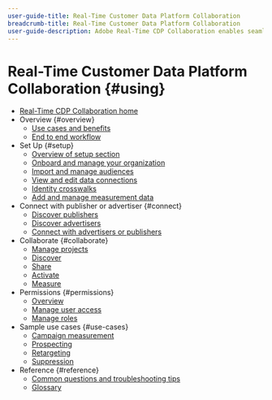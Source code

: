```yaml
---
user-guide-title: Real-Time Customer Data Platform Collaboration
breadcrumb-title: Real-Time Customer Data Platform Collaboration
user-guide-description: Adobe Real-Time CDP Collaboration enables seamless and secure data sharing and collaboration between advertisers and publishers, facilitating real-time audience insights and personalized marketing strategies.
---
```


# Real-Time Customer Data Platform Collaboration {#using}

* [Real-Time CDP Collaboration home](./home.md)
* Overview {#overview}
  * [Use cases and benefits](./use-cases-benefits.md)
  * [End to end workflow](./end-to-end-workflow.md)
* Set Up {#setup}
  * [Overview of setup section](./setup/setup-overview.md)
  * [Onboard and manage your organization](./setup/onboard-organization.md)
  * [Import and manage audiences](./setup/onboard-audiences.md)
  * [View and edit data connections](./setup/manage-data-connection.md)
  * [Identity crosswalks](./setup/identity-crosswalk.md)
  * [Add and manage measurement data](./setup/onboard-measurement-data.md)
* Connect with publisher or advertiser {#connect}
  * [Discover publishers](./connect/discover-publishers.md)
  * [Discover advertisers](./connect/discover-advertisers.md)
  * [Connect with advertisers or publishers](./connect/establishing-connections.md)
* Collaborate {#collaborate}
  * [Manage projects](./collaborate/manage-projects.md)
  * [Discover](./collaborate/discover.md)
  * [Share](./collaborate/share.md)
  * [Activate](./collaborate/activate.md)
  * [Measure](./collaborate/measure.md)
* Permissions {#permissions}
  * [Overview](/help/guide/permissions/overview.md)
  * [Manage user access](/help/guide/permissions/mange-user-access.md)
  * [Manage roles](/help/guide/permissions/manage-roles.md)
* Sample use cases {#use-cases}
  * [Campaign measurement](./use-cases/campaign-measurement.md)
  * [Prospecting](./use-cases/prospecting.md)
  * [Retargeting](./use-cases/retargeting.md)
  * [Suppression](./use-cases/suppression.md)
* Reference {#reference}
  * [Common questions and troubleshooting tips](./faqs/common-questions.md)
  * [Glossary](./glossary.md)
